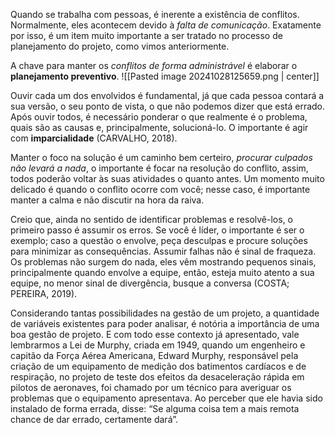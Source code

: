 Quando se trabalha com pessoas, é inerente a existência de conflitos. Normalmente, eles acontecem devido à *falta de comunicação*. Exatamente por isso, é um item muito importante a ser tratado no processo de planejamento do projeto, como vimos anteriormente.

A chave para manter os *conflitos de forma administrável* é elaborar o **planejamento preventivo**.
![[Pasted image 20241028125659.png | center]]

Ouvir cada um dos envolvidos é fundamental, já que cada pessoa contará a sua versão, o seu ponto de vista, o que não podemos dizer que está errado. Após ouvir todos, é necessário ponderar o que realmente é o problema, quais são as causas e, principalmente, solucioná-lo. O importante é agir com **imparcialidade** (CARVALHO, 2018).

Manter o foco na solução é um caminho bem certeiro, *procurar culpados não levará a nada*, o importante é focar na resolução do conflito, assim, todos poderão voltar às suas atividades o quanto antes. Um momento muito delicado é quando o conflito ocorre com você; nesse caso, é importante manter a calma e não discutir na hora da raiva.

Creio que, ainda no sentido de identificar problemas e resolvê-los, o primeiro passo é assumir os erros. Se você é líder, o importante é ser o exemplo; caso a questão o envolve, peça desculpas e procure soluções para minimizar as consequências. Assumir falhas não é sinal de fraqueza. Os problemas não surgem do nada, eles vêm mostrando pequenos sinais, principalmente quando envolve a equipe, então, esteja muito atento a sua equipe, no menor sinal de divergência, busque a conversa (COSTA; PEREIRA, 2019).

Considerando tantas possibilidades na gestão de um projeto, a quantidade de variáveis existentes para poder analisar, é notória a importância de uma boa gestão de projeto. E com todo esse contexto já apresentado, vale lembrarmos a Lei de Murphy, criada em 1949, quando um engenheiro e capitão da Força Aérea Americana, Edward Murphy, responsável pela criação de um equipamento de medição dos batimentos cardíacos e de respiração, no projeto de teste dos efeitos da desaceleração rápida em pilotos de aeronaves, foi chamado por um técnico para averiguar os problemas que o equipamento apresentava. Ao perceber que ele havia sido instalado de forma errada, disse: “Se alguma coisa tem a mais remota chance de dar errado, certamente dará”.
